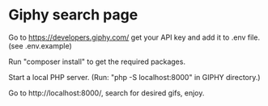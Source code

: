 # Giphy search page

Go to https://developers.giphy.com/ get your API key and add it to .env file. (see .env.example)

Run "composer install" to get the required packages.

Start a local PHP server. (Run: "php -S localhost:8000" in GIPHY directory.)

Go to http://localhost:8000/, search for desired gifs, enjoy.
